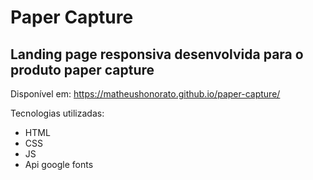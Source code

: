 # Paper Capture

## Landing page responsiva desenvolvida para o produto paper capture

Disponível em: https://matheushonorato.github.io/paper-capture/

Tecnologias utilizadas:

- HTML
- CSS
- JS
- Api google fonts

